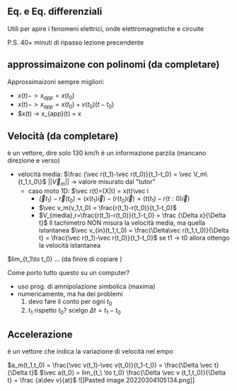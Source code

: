 ## Eq. e Eq. differenziali
Utili per apire i fenomeni elettrici, onde elettromagnetiche e circuite

P.S. 40+ minuti di ripasso lezione precendente

## approssimaizone con polinomi (da completare)
Approssimaizoni sempre migliori:
- $x(t) -> x_{app} = x(t_0)$
- $x(t) -> x_{app}=x(t_0)+v(t_0)(t-t_0)$
- $x(t) -> x_{app}(t) = x



## Velocità (da completare)
è un vettore, dire solo 130 km/h è un informazione parzila (mancano direzione e verso)
- velocità media: $\frac {\vec r(t_1)-\vec r(t_0)}{t_1-t_0} = \vec V_m\{t_1,t_0\}$ $||\vec V_m||$ -> valore misurato dal "tutor"
	- caso moto 1D: $\vec r(t)=(X|t) = x(t)\vec i
		- $\vec(t_1)-\vec r(t_0) = (x(t_1)\vec i)-(r(t_0)\vec i) = (t(t_1)-r(t:0)\vec i)$
		- $\vec v_m(v_1,t_0) = \frac{r(t_1)-r(t_0)}{t_1-t_0}$
		- $V_{media},r=\frac{r(t_1)-r(t_0)}{t_1-t_0} = \frac {\Delta x}{\Delta t}$
Il tachimetro NON misura la velocità media, ma quella istantanea
$\vec v_{in}(t_1,t_0) = \frac{\Delta\vec r(t_1,t_0)}{\Delta t} = \frac{\vec r(t_1)-\vec r(t_0)}{t_1-t_0}$
se t1 -> t0 allora ottengo la velocità istantanea

$lim_{t_1\to t_0} ... (da finire di copiare )

Come porto tutto questo su un computer?
- uso prog. di amnipolazione simbolica (maxima)
- numericamente, ma ha dei problemi
	1. devo fare il conto per ogni $t_0$
	2. $t_1$ rispetto $t_0$? scelgo $\Delta t = t_1 - t_0$


## Accelerazione
è un vettore che indica la variazione di velocità nel empo

$a_m(t_1,t_0) = \frac{\vec v(t_1)-\vec v(t_0)}{t_1-t_0} = \frac{\Delta \vec t}{\Delta t}$
$\vec a(t_0) = lim_{t_\ \to t_0} \frac{\Delta \vec v (t_1,t_0)}{\Delta t} = \frac {a\dev v}{at}$
![[Pasted image 20220304105134.png]]
